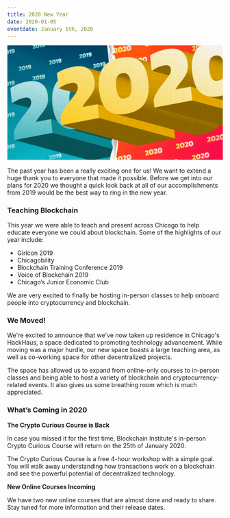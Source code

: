 ```yaml
---
title: 2020 New Year
date: 2020-01-05
eventdate: January 5th, 2020
---
```

<img src="/assets/img/2020_header.png"> 

<p>The past year has been a really exciting one for us! We want to extend a huge thank you to everyone that made it possible. Before we get into our plans for 2020 we thought a quick look back at all of our accomplishments from 2019 would be the best way to ring in the new year.</p>

<h3>Teaching Blockchain</h3>
<p>This year we were able to teach and present across Chicago to help educate everyone we could about blockchain. Some of the highlights of our year include:</p>
<ul>
  <li>Girlcon 2019</li>
  <li>Chicagobility</li>
  <li>Blockchain Training Conference 2019</li>
	<li>Voice of Blockchain 2019</li>
	<li>Chicago’s Junior Economic Club</li>
</ul> 

<p>We are very excited to finally be hosting in-person classes to help onboard people into cryptocurrency and blockchain.</p>

<h3>We Moved!</h3>
<p>We're excited to announce that we've now taken up residence in Chicago's HackHaus, a space dedicated to promoting technology advancement. While moving was a major hurdle, our new space boasts a large teaching area, as well as co-working space for other decentralized projects.</p>

<p>The space has allowed us to expand from online-only courses to in-person classes and being able to host a variety of blockchain and cryptocurrency-related events. It also gives us some breathing room which is much appreciated.</p>

<h3>What’s Coming in 2020</h3>
<b>The Crypto Curious Course is Back</b>
<p>In case you missed it for the first time, Blockchain Institute's in-person Crypto Curious Course will return on the 25th of January 2020.</p>

<p>The Crypto Curious Course is a free 4-hour workshop with a simple goal. You will walk away understanding how transactions work on a blockchain and see the powerful potential of decentralized technology.</p>

<b>New Online Courses Incoming</b>
<p>We have two new online courses that are almost done and ready to share. Stay tuned for more information and their release dates.</p>


